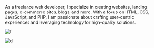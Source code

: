 As a freelance web developer, I specialize in creating websites, landing pages, e-commerce sites, blogs, and more. With a focus on HTML, CSS, JavaScript, and PHP, I am passionate about crafting user-centric experiences and leveraging technology for high-quality solutions.

![f](https://github.com/user-attachments/assets/e23f0b16-5b7c-4909-82e1-37ad25753e9b)

![d](https://github.com/user-attachments/assets/d3080ad1-80e8-49de-88cc-c7738c3139d6)

